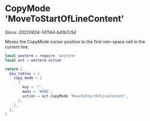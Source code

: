 # CopyMode 'MoveToStartOfLineContent'

*Since: 20220624-141144-bd1b7c5d*

Moves the CopyMode cursor position to the first non-space cell in the current
line.

```lua
local wezterm = require 'wezterm'
local act = wezterm.action

return {
  key_tables = {
    copy_mode = {
      {
        key = '^',
        mods = 'NONE',
        action = act.CopyMode 'MoveToStartOfLineContent',
      },
    },
  },
}
```


